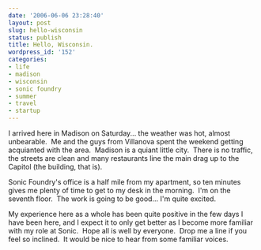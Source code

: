 ```yaml
---
date: '2006-06-06 23:28:40'
layout: post
slug: hello-wisconsin
status: publish
title: Hello, Wisconsin.
wordpress_id: '152'
categories:
- life
- madison
- wisconsin
- sonic foundry
- summer
- travel
- startup
---
```


I arrived here in Madison on Saturday... the weather was hot, almost unbearable.  Me and the guys from Villanova spent the weekend getting acquianted with the area.  Madison is a quiant little city.  There is no traffic, the streets are clean and many restaurants line the main drag up to the Capitol (the building, that is).

Sonic Foundry's office is a half mile from my apartment, so ten minutes gives me plenty of time to get to my desk in the morning.  I'm on the seventh floor.  The work is going to be good... I'm quite excited.

My experience here as a whole has been quite positive in the few days I have been here, and I expect it to only get better as I become more familiar with my role at Sonic.  Hope all is well by everyone.  Drop me a line if you feel so inclined.  It would be nice to hear from some familiar voices.
